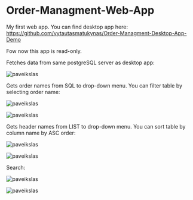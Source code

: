 # Order-Managment-Web-App
My first web app.
You can find desktop app here: https://github.com/vytautasmatukynas/Order-Managment-Desktop-App-Demo

Fow now this app is read-only.

Fetches data from same postgreSQL server as desktop app:

![paveikslas](https://user-images.githubusercontent.com/51360361/236687746-37bf7d29-e420-468e-a232-51fe2cea75b1.png)

Gets order names from SQL to drop-down menu. You can filter table by selecting order name:

![paveikslas](https://user-images.githubusercontent.com/51360361/236687818-616baf3e-1c37-4b1f-aa97-749285abd1f1.png)

![paveikslas](https://user-images.githubusercontent.com/51360361/236687847-ddd5ae8a-d6ea-45ad-bd01-dfe313a71819.png)

Gets header names from LIST to drop-down menu. You can sort table by column name by ASC order:

![paveikslas](https://user-images.githubusercontent.com/51360361/236687912-d51c0964-629e-45bf-bb50-aa7c37fd2b29.png)

![paveikslas](https://user-images.githubusercontent.com/51360361/236687923-88eb198f-81a3-4e0e-9ca8-a68612b0ef60.png)

Search:

![paveikslas](https://user-images.githubusercontent.com/51360361/236688863-03acec86-7c65-4da9-a012-e6fd2d1186c6.png)

![paveikslas](https://user-images.githubusercontent.com/51360361/236688881-66713349-3603-422f-9ff3-99ac74d3ad64.png)
